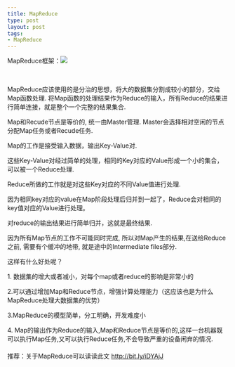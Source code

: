 ```yaml
--- 
title: MapReduce
type: post
layout: post
tags: 
- MapReduce
---
```

<p>MapReduce框架：<img src="http://farm3.static.flickr.com/2375/5699664914_244a91716b.jpg" /></p>  <p> </p>  <p>MapReduce应该使用的是分治的思想，将大的数据集分割成较小的部分，交给Map函数处理. 将Map函数的处理结果作为Reduce的输入，所有Reduce的结果进行简单连接，就是整个一个完整的结果集合.</p>  <p>Map和Recude节点是等价的, 统一由Master管理. Master会选择相对空闲的节点分配Map任务或者Recude任务.</p>  <p>Map的工作是接受输入数据，输出Key-Value对.</p>  <p>这些Key-Value对经过简单的处理，相同的Key对应的Value形成一个小的集合，可以被一个Reduce处理.</p>  <p>Reduce所做的工作就是对这些Key对应的不同Value值进行处理.</p>  <p>因为相同key对应的value在Map阶段处理后归并到一起了，Reduce会对相同的key值对应的Value进行处理。</p>  <p>对reduce的输出结果进行简单归并，这就是最终结果.</p>  <p>因为所有Map节点的工作不可能同时完成, 所以对Map产生的结果,在送给Reduce之前, 需要有个缓冲的地带, 就是途中的Intermediate files部分.</p>  <p>这样有什么好处呢？</p>  <p>1. 数据集的增大或者减小，对每个map或者reduce的影响是非常小的</p>  <p>2.可以通过增加Map和Reduce节点，增强计算处理能力（这应该也是为什么MapReduce处理大数据集的优势）</p>  <p>3.MapReduce的模型简单，分工明确，开发难度小</p>  <p>4. Map的输出作为Reduce的输入,Map和Reduce节点是等价的,这样一台机器既可以执行Map任务,又可以执行Reduce任务,不会导致严重的设备闲弃的情况. </p>  <p>推荐：关于MapReduce可以读读此文 <a title="http://bit.ly/iDYAjJ" href="http://bit.ly/iDYAjJ" target="_blank">http://bit.ly/iDYAjJ</a></p>
